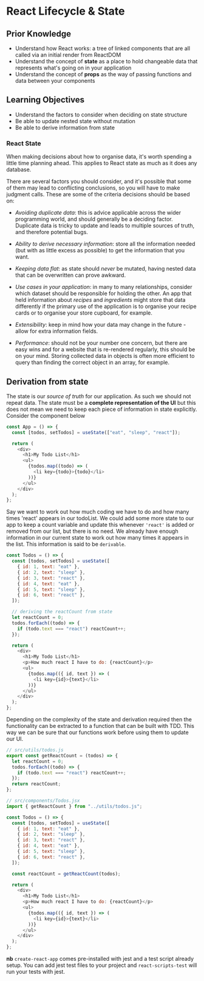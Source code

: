 # React Lifecycle & State

## Prior Knowledge

- Understand how React works: a tree of linked components that are all called via an initial render from ReactDOM
- Understand the concept of **state** as a place to hold changeable data that represents what's going on in your application
- Understand the concept of **props** as the way of passing functions and data between your components

## Learning Objectives

- Understand the factors to consider when deciding on state structure
- Be able to update nested state without mutation
- Be able to derive information from state

### React State

When making decisions about how to organise data, it's worth spending a little time planning ahead. This applies to React state as much as it does any database.

There are several factors you should consider, and it's possible that some of them may lead to conflicting conclusions, so you will have to make judgment calls. These are some of the criteria decisions should be based on:

- _Avoiding duplicate data_: this is advice applicable across the wider programming world, and should generally be a deciding factor. Duplicate data is tricky to update and leads to multiple sources of truth, and therefore potential bugs.

- _Ability to derive necessary information_: store all the information needed (but with as little excess as possible) to get the information that you want.

- _Keeping data flat_: as state should _never_ be mutated, having nested data that can be overwritten can prove awkward.

- _Use cases in your application_: in many to many relationships, consider which dataset should be responsible for holding the other. An app that held information about _recipes_ and _ingredients_ might store that data differently if the primary use of the application is to organise your recipe cards or to organise your store cupboard, for example.

- _Extensibility_: keep in mind how your data may change in the future - allow for extra information fields.

- _Performance_: should not be your number one concern, but there are easy wins and for a website that is re-rendered regularly, this should be on your mind. Storing collected data in objects is often more efficient to query than finding the correct object in an array, for example.

## Derivation from state

The state is our _source of truth_ for our application. As such we should not repeat data. The state must be a **complete representation of the UI** but this does not mean we need to keep each piece of information in state explicitly. Consider the component below

```js
const App = () => {
  const [todos, setTodos] = useState(["eat", "sleep", "react"]);

  return (
    <div>
      <h1>My Todo List</h1>
      <ul>
        {todos.map((todo) => (
          <li key={todo}>{todo}</li>
        ))}
      </ul>
    </div>
  );
};
```

Say we want to work out how much coding we have to do and how many times 'react' appears in our todoList. We could add some more state to our app to keep a count variable and update this whenever `'react'` is added or removed from our list, but there is no need. We already have enough information in our current state to work out how many times it appears in the list. This information is said to be `derivable`.

```js
const Todos = () => {
  const [todos, setTodos] = useState([
    { id: 1, text: "eat" },
    { id: 2, text: "sleep" },
    { id: 3, text: "react" },
    { id: 4, text: "eat" },
    { id: 5, text: "sleep" },
    { id: 6, text: "react" },
  ]);

  // deriving the reactCount from state
  let reactCount = 0;
  todos.forEach((todo) => {
    if (todo.text === "react") reactCount++;
  });

  return (
    <div>
      <h1>My Todo List</h1>
      <p>How much react I have to do: {reactCount}</p>
      <ul>
        {todos.map(({ id, text }) => (
          <li key={id}>{text}</li>
        ))}
      </ul>
    </div>
  );
};
```

Depending on the complexity of the state and derivation required then the functionality can be extracted to a function that can be built with TDD. This way we can be sure that our functions work before using them to update our UI.

```js
// src/utils/todos.js
export const getReactCount = (todos) => {
  let reactCount = 0;
  todos.forEach((todo) => {
    if (todo.text === "react") reactCount++;
  });
  return reactCount;
};

// src/components/Todos.jsx
import { getReactCount } from "../utils/todos.js";

const Todos = () => {
  const [todos, setTodos] = useState([
    { id: 1, text: "eat" },
    { id: 2, text: "sleep" },
    { id: 3, text: "react" },
    { id: 4, text: "eat" },
    { id: 5, text: "sleep" },
    { id: 6, text: "react" },
  ]);

  const reactCount = getReactCount(todos);

  return (
    <div>
      <h1>My Todo List</h1>
      <p>How much react I have to do: {reactCount}</p>
      <ul>
        {todos.map(({ id, text }) => (
          <li key={id}>{text}</li>
        ))}
      </ul>
    </div>
  );
};
```

**nb** `create-react-app` comes pre-installed with jest and a test script already setup. You can add jest test files to your project and `react-scripts-test` will run your tests with jest.
